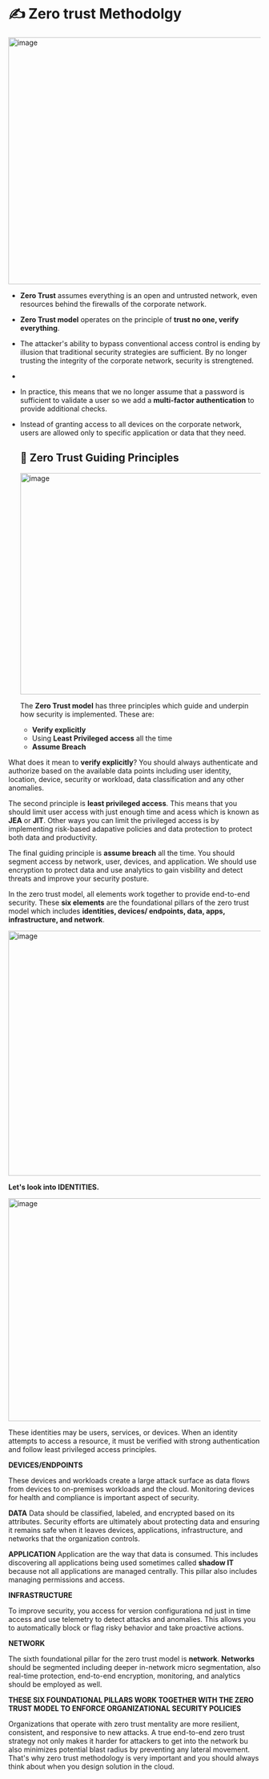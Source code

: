 # ✍️ Zero trust Methodolgy

<img width="868" height="493" alt="image" src="https://github.com/user-attachments/assets/db9cd51f-39fe-41be-a07f-d9b3ab9e5d0b" />


- **Zero Trust** assumes everything is an open and untrusted network, even resources behind the firewalls of the corporate network.

- **Zero Trust model** operates on the principle of **trust no one, verify everything**.

- The attacker's ability to bypass conventional access control is ending by illusion that traditional security strategies are sufficient. By no longer trusting the integrity of the corporate network, security is strengtened.
- 
- In practice, this means that we no longer assume that a password is sufficient to validate a user so we add a **multi-factor authentication** to provide additional checks.

- Instead of granting access to all devices on the corporate network, users are allowed only to specific application or data that they need.


  ## 🐣 Zero Trust Guiding Principles

  <img width="515" height="442" alt="image" src="https://github.com/user-attachments/assets/1910f53e-ef5a-4598-a40b-b88bc0d193bb" />


  The **Zero Trust model** has three principles which guide and underpin how security is implemented. These are:

  - **Verify explicitly**
  - Using **Least Privileged access** all the time
  - **Assume Breach**
 
What does it mean to **verify explicitly**? You should always authenticate and authorize based on the available data points including user identity, location, device, security or workload, data classification and any other anomalies.

The second principle is **least privileged access**. This means that you should limit user access with just enough time and acess which is known as **JEA** or **JIT**. Other ways you can limit the privileged access is by implementing risk-based adapative policies and data protection to protect both data and productivity.

The final guiding principle is **assume breach** all the time. You should segment access by network, user, devices, and application. We should use encryption to protect data and use analytics to gain visbility and detect threats and improve your security posture.


In the zero trust model, all elements work together to provide end-to-end security. These **six elements** are the foundational pillars of the zero trust model which includes **identities, devices/ endpoints, data, apps, infrastructure, and network**.

<img width="806" height="489" alt="image" src="https://github.com/user-attachments/assets/7918b3f6-5aa9-48a7-b9be-7153b2cec75a" />


**Let's look into IDENTITIES.**

<img width="802" height="445" alt="image" src="https://github.com/user-attachments/assets/f07b61ca-eb1a-485f-8ea2-cf229fcf38f8" />

These identities may be users, services, or devices. When an identity attempts to access a resource, it must be verified with strong authentication and follow least privileged access principles.


**DEVICES/ENDPOINTS**

These devices and workloads create a large attack surface as data flows from devices to on-premises workloads and the cloud. Monitoring devices for health and compliance is important aspect of security.


**DATA**
Data should be classified, labeled, and encrypted based on its attributes. Security efforts are ultimately about protecting data and ensuring it remains safe when it leaves devices, applications, infrastructure, and networks that the organization controls.


**APPLICATION**
Application are the way that data is consumed. This includes discovering all applications being used sometimes called **shadow IT** because not all applications are managed centrally. This pillar also includes managing permissions and access.


**INFRASTRUCTURE**

To improve security, you access for version configurationa nd just in time access and use telemetry to detect attacks and anomalies. This allows you to automatically block or flag risky behavior and take proactive actions.



**NETWORK**

The sixth foundational pillar for the zero trust model is **network**. **Networks** should be segmented including deeper in-network micro segmentation, also real-time protection, end-to-end encryption, monitoring, and analytics should be employed as well.



**THESE SIX FOUNDATIONAL PILLARS WORK TOGETHER WITH THE ZERO TRUST MODEL TO ENFORCE ORGANIZATIONAL SECURITY POLICIES**

Organizations that operate with zero trust mentality are more resilient, consistent, and responsive to new attacks. A true end-to-end zero trust strategy not only makes it harder for attackers to get into the network bu also minimizes potential blast radius by preventing any lateral movement. That's why zero trust methodology is very important and you should always think about when you design solution in the cloud.
